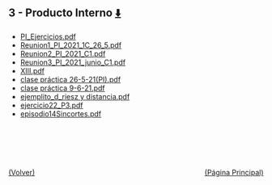 
<html>
<body>
<h2>3 - Producto Interno <a href="https://downgit.github.io/#/home?url=https://github.com/Apuntes-FIUBA/Apuntes-Electronica/tree/main/81 - Matemática/8102 - Algebra II/Clases Vargas/3 - Producto Interno" style="font-size:20px">  ⬇️ </a></h2>
<ul>
    <li><a href="PI_Ejercicios.pdf">PI_Ejercicios.pdf</a></li>
    <li><a href="Reunion1_PI_2021_1C_26_5.pdf">Reunion1_PI_2021_1C_26_5.pdf</a></li>
    <li><a href="Reunion2_PI_2021_C1.pdf">Reunion2_PI_2021_C1.pdf</a></li>
    <li><a href="Reunion3_PI_2021_junio_C1.pdf">Reunion3_PI_2021_junio_C1.pdf</a></li>
    <li><a href="XIII.pdf">XIII.pdf</a></li>
    <li><a href="clase práctica 26-5-21(PI).pdf">clase práctica 26-5-21(PI).pdf</a></li>
    <li><a href="clase práctica 9-6-21.pdf">clase práctica 9-6-21.pdf</a></li>
    <li><a href="ejemplito_d_riesz y distancia.pdf">ejemplito_d_riesz y distancia.pdf</a></li>
    <li><a href="ejercicio22_P3.pdf">ejercicio22_P3.pdf</a></li>
    <li><a href="episodio14Sincortes.pdf">episodio14Sincortes.pdf</a></li>
</ul>
</body>
</html>














<br><br><br><br><br><a href="../" style="float: left">(Volver)</a> <a href="https://apuntes-fiuba.github.io/Apuntes-Electronica" style="float: right">(Página Principal)</a>
